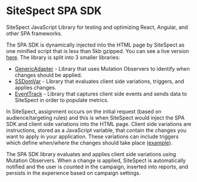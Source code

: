 # SiteSpect SPA SDK
SiteSpect JavaScript Library for testing and optimizing React, Angular, and other SPA frameworks. 

The SPA SDK is dynamically injected into the HTML page by SiteSpect as one minified script that is less than 5kb gzipped. You can see a live version <a href="http://www.sitespect.com/__ssobj/core.js+ssdomvar.js+generic-adapter.js">here</a>. The library is split into 3 smaller libraries:
- <a href="https://github.com/sitespect/SiteSpect_SPA_SDK/blob/master/generic-adapter-debug.js">GenericAdapter</a> - Library that uses Mutation Observers to identify when changes should be applied. 
- <a href="https://github.com/sitespect/SiteSpect_SPA_SDK/blob/master/ssdomvar-debug.js">SSDomVar</a> - Library that evaluates client side variations, triggers, and applies changes.
- <a href="https://github.com/sitespect/SiteSpect_SPA_SDK/blob/master/core-debug.js">EventTrack</a> - Library that captures client side events and sends data to SiteSpect in order to populate metrics.

In SiteSpect, assignment occurs on the initial request (based on audience/targeting rules) and this is when SiteSpect would inject the SPA SDK and client side variations into the HTML page. Client side variations are instructions, stored as a JavaScript variable, that contain the changes you want to apply in your application. These variations can include triggers which define when/where the changes should take place (<a href="https://github.com/sitespect/SiteSpect_SPA_SDK/blob/master/csf_example.js">example</a>).

The SPA SDK library evaluates and applies client side variations using Mutation Observers. When a change is applied, SiteSpect is automatically notified and the user is counted in the campaign, inserted into reports, and persists in the experience based on campaign settings. 

